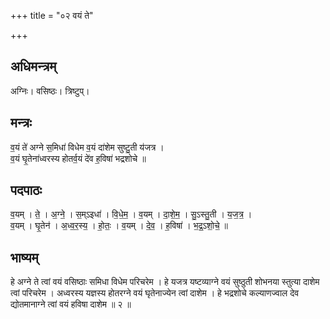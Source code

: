 +++
title = "०२ वयं ते"

+++
## अधिमन्त्रम्
अग्निः। वसिष्ठः। त्रिष्टुप्।

## मन्त्रः
व॒यं ते॑ अग्ने स॒मिधा॑ विधेम व॒यं दा॑शेम सुष्टु॒ती य॑जत्र ।  
व॒यं घृ॒तेना॑ध्वरस्य होतर्व॒यं दे॑व ह॒विषा॑ भद्रशोचे ॥

## पदपाठः
व॒यम् । ते॒ । अ॒ग्ने॒ । स॒म्ऽइधा॑ । वि॒धे॒म॒ । व॒यम् । दा॒शे॒म॒ । सु॒ऽस्तु॒ती । य॒ज॒त्र॒ ।  
व॒यम् । घृ॒तेन॑ । अ॒ध्व॒र॒स्य॒ । हो॒तः॒ । व॒यम् । दे॒व॒ । ह॒विषा॑ । भ॒द्र॒ऽशो॒चे॒ ॥

## भाष्यम्
हे अग्ने ते त्वां वयं वसिष्ठाः समिधा विधेम परिचरेम । हे यजत्र यष्टव्याग्ने वयं सुष्ठुती शोभनया स्तुत्या दाशेम त्वां परिचरेम । अध्वरस्य यज्ञस्य होतरग्ने वयं घृतेनाज्येन त्वां दाशेम । हे भद्रशोचे कल्याणज्वाल देव द्योतमानाग्ने त्वां वयं हविषा दाशेम ॥ २ ॥